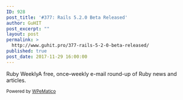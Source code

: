 ```yaml
---
ID: 928
post_title: '#377: Rails 5.2.0 Beta Released'
author: GuHIT
post_excerpt: ""
layout: post
permalink: >
  http://www.guhit.pro/377-rails-5-2-0-beta-released/
published: true
post_date: 2017-11-29 16:00:00
---
```

Ruby WeeklyA free, once&ndash;weekly e-mail round-up of Ruby news and articles.<p class="wpematico_credit"><small>Powered by <a href="http://www.wpematico.com" target="_blank">WPeMatico</a></small></p>